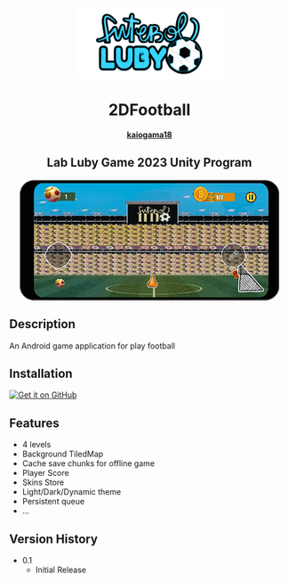 <div align="center">
    <img src="/Assets/04.Art/01.MainMenu/MainScreen/Sprites/UI/title.png" width="full" height="128" style="display: block; margin: 0 auto"/>
    <h1>2DFootball</h1>
    <p align="center">
    <a href="https://github.com/kaiogama18"><strong>kaiogama18</strong></a>
  </p>
  <h2 align="center">Lab Luby Game 2023 Unity Program</h2>
  <div align="center">
    <img src="/Assets/04.Art/00.Common/about/Level01.png" width="full" height="full" style="display: block; margin: 0 auto"/>
  </div>
</div>
 
## Description

An Android game application for  play football

## Installation

[<img src="https://github.com/machiav3lli/oandbackupx/blob/034b226cea5c1b30eb4f6a6f313e4dadcbb0ece4/badge_github.png"
    alt="Get it on GitHub"
    height="80">](https://github.com/The-Lubers-Group/2DFootball/releases/latest)
## Features
- 4 levels 
- Background TiledMap
- Cache save chunks for offline game
- Player Score 
- Skins Store
- Light/Dark/Dynamic theme
- Persistent queue
- ...

## Version History

* 0.1
    * Initial Release


